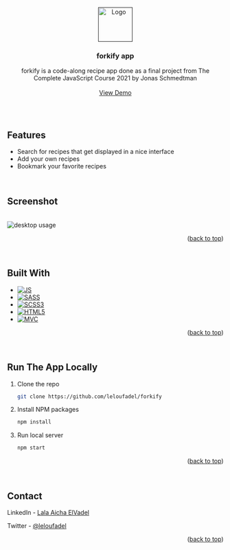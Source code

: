 <a name="readme-top"></a>

<!-- PROJECT LOGO -->
<br />
<div align="center">
  <a href="">
    <img src="https://github.com/mosiej803/forkify--app-from-js-course-by-jonas-schmedtman/blob/main/src/img/favicon.png" alt="Logo" width="80" height="80">
  </a>

<h3 align="center">forkify app</h3>

  <p align="center">
    forkify is a code-along recipe app done as a final project from The Complete JavaScript Course 2021 by Jonas Schmedtman
    <br />
    <br />
    <a href="">View Demo</a>
  </p>
</div>

<br />
<br />

<!-- FEATURES -->
## Features

* Search for recipes that get displayed in a nice interface
* Add your own recipes
* Bookmark your favorite recipes

<br />

<!-- SCREENSHOTS -->

## Screenshot
<br />
<img src="https://github.com/mosiej803/forkify--app-from-js-course-by-jonas-schmedtman/blob/main/src/img/Screenshot_medium_1.png" alt="desktop usage" />

<p align="right">(<a href="#readme-top">back to top</a>)</p>
<br />

<!-- BUILT WITH -->
## Built With

* [![JS][Javascript]][Javascript-url]
* [![SASS][SASS]][SASS-url]
* [![SCSS3][CSS3]][CSS3-url]
* [![HTML5][HTML5]][HTML5-url]
* [![MVC][MVC Architecture]][MVC-url]

<p align="right">(<a href="#readme-top">back to top</a>)</p>
<br />

<!-- RUN LOCALLY -->
## Run The App Locally

1. Clone the repo
   ```sh
   git clone https://github.com/leloufadel/forkify
   ```
2. Install NPM packages
   ```sh
   npm install
   ```
3. Run local server
   ```sh
   npm start
   ```

<p align="right">(<a href="#readme-top">back to top</a>)</p>
<br />


<!-- CONTACT -->
## Contact

LinkedIn - [Lala Aicha ElVadel](https://www.linkedin.com/in/lalaaicha-elvadel/)

Twitter - [@leloufadel](https://twitter.com/leloufadel)

<p align="right">(<a href="#readme-top">back to top</a>)</p>



<!-- LINKS -->

[Javascript]: https://img.shields.io/badge/JavaScript-323330?style=for-the-badge&logo=javascript&logoColor=F7DF1E
[Javascript-url]: https://www.javascript.com/

[CSS3]: https://img.shields.io/badge/CSS3-1572B6?style=for-the-badge&logo=css3&logoColor=white
[CSS3-url]: https://www.w3.org/Style/CSS/Overview.en.html

[SASS]: https://img.shields.io/badge/Sass-CC6699?style=for-the-badge&logo=sass&logoColor=white
[SASS-url]: https://sass-lang.com/

[HTML5]: https://img.shields.io/badge/HTML5-E34F26?style=for-the-badge&logo=html5&logoColor=white
[HTML5-url]: https://html5.org/

[MVC Architecture]: https://img.shields.io/badge/MVC-Architecture-green?style=for-the-badge
[MVC-url]: https://www.freecodecamp.org/news/the-model-view-controller-pattern-mvc-architecture-and-frameworks-explained/
